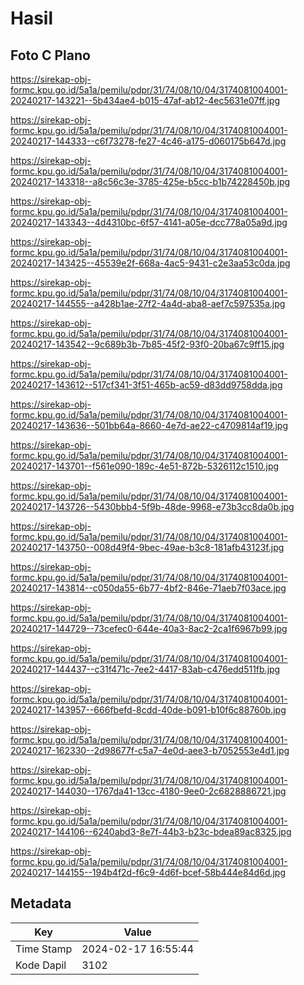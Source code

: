 # Hasil

## Foto C Plano

https://sirekap-obj-formc.kpu.go.id/5a1a/pemilu/pdpr/31/74/08/10/04/3174081004001-20240217-143221--5b434ae4-b015-47af-ab12-4ec5631e07ff.jpg

https://sirekap-obj-formc.kpu.go.id/5a1a/pemilu/pdpr/31/74/08/10/04/3174081004001-20240217-144333--c6f73278-fe27-4c46-a175-d060175b647d.jpg

https://sirekap-obj-formc.kpu.go.id/5a1a/pemilu/pdpr/31/74/08/10/04/3174081004001-20240217-143318--a8c56c3e-3785-425e-b5cc-b1b74228450b.jpg

https://sirekap-obj-formc.kpu.go.id/5a1a/pemilu/pdpr/31/74/08/10/04/3174081004001-20240217-143343--4d4310bc-6f57-4141-a05e-dcc778a05a9d.jpg

https://sirekap-obj-formc.kpu.go.id/5a1a/pemilu/pdpr/31/74/08/10/04/3174081004001-20240217-143425--45539e2f-668a-4ac5-9431-c2e3aa53c0da.jpg

https://sirekap-obj-formc.kpu.go.id/5a1a/pemilu/pdpr/31/74/08/10/04/3174081004001-20240217-144555--a428b1ae-27f2-4a4d-aba8-aef7c597535a.jpg

https://sirekap-obj-formc.kpu.go.id/5a1a/pemilu/pdpr/31/74/08/10/04/3174081004001-20240217-143542--9c689b3b-7b85-45f2-93f0-20ba67c9ff15.jpg

https://sirekap-obj-formc.kpu.go.id/5a1a/pemilu/pdpr/31/74/08/10/04/3174081004001-20240217-143612--517cf341-3f51-465b-ac59-d83dd9758dda.jpg

https://sirekap-obj-formc.kpu.go.id/5a1a/pemilu/pdpr/31/74/08/10/04/3174081004001-20240217-143636--501bb64a-8660-4e7d-ae22-c4709814af19.jpg

https://sirekap-obj-formc.kpu.go.id/5a1a/pemilu/pdpr/31/74/08/10/04/3174081004001-20240217-143701--f561e090-189c-4e51-872b-5326112c1510.jpg

https://sirekap-obj-formc.kpu.go.id/5a1a/pemilu/pdpr/31/74/08/10/04/3174081004001-20240217-143726--5430bbb4-5f9b-48de-9968-e73b3cc8da0b.jpg

https://sirekap-obj-formc.kpu.go.id/5a1a/pemilu/pdpr/31/74/08/10/04/3174081004001-20240217-143750--008d49f4-9bec-49ae-b3c8-181afb43123f.jpg

https://sirekap-obj-formc.kpu.go.id/5a1a/pemilu/pdpr/31/74/08/10/04/3174081004001-20240217-143814--c050da55-6b77-4bf2-846e-71aeb7f03ace.jpg

https://sirekap-obj-formc.kpu.go.id/5a1a/pemilu/pdpr/31/74/08/10/04/3174081004001-20240217-144729--73cefec0-644e-40a3-8ac2-2ca1f6967b99.jpg

https://sirekap-obj-formc.kpu.go.id/5a1a/pemilu/pdpr/31/74/08/10/04/3174081004001-20240217-144437--c31f471c-7ee2-4417-83ab-c476edd511fb.jpg

https://sirekap-obj-formc.kpu.go.id/5a1a/pemilu/pdpr/31/74/08/10/04/3174081004001-20240217-143957--666fbefd-8cdd-40de-b091-b10f6c88760b.jpg

https://sirekap-obj-formc.kpu.go.id/5a1a/pemilu/pdpr/31/74/08/10/04/3174081004001-20240217-162330--2d98677f-c5a7-4e0d-aee3-b7052553e4d1.jpg

https://sirekap-obj-formc.kpu.go.id/5a1a/pemilu/pdpr/31/74/08/10/04/3174081004001-20240217-144030--1767da41-13cc-4180-9ee0-2c6828886721.jpg

https://sirekap-obj-formc.kpu.go.id/5a1a/pemilu/pdpr/31/74/08/10/04/3174081004001-20240217-144106--6240abd3-8e7f-44b3-b23c-bdea89ac8325.jpg

https://sirekap-obj-formc.kpu.go.id/5a1a/pemilu/pdpr/31/74/08/10/04/3174081004001-20240217-144155--194b4f2d-f6c9-4d6f-bcef-58b444e84d6d.jpg


## Metadata

| Key        | Value               |
| ---------- | ------------------- |
| Time Stamp | 2024-02-17 16:55:44 |
| Kode Dapil | 3102                |



